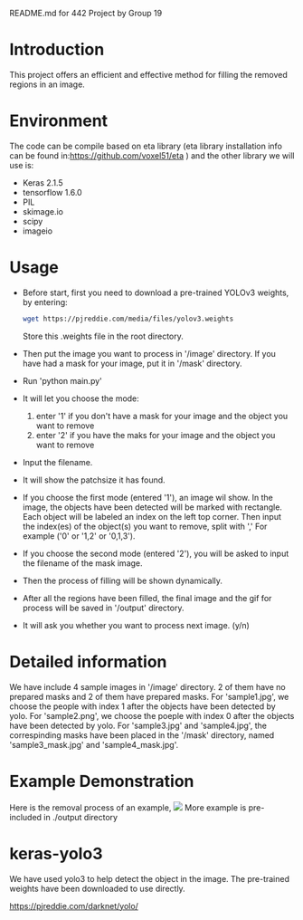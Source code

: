README.md for 442 Project by Group 19

# Introduction
This project offers an efficient and effective method for filling the removed regions in an image.

# Environment
The code can be compile based on eta library (eta library installation info can be found in:https://github.com/voxel51/eta ) and the other library we will use is:

- Keras 2.1.5
- tensorflow 1.6.0
- PIL
- skimage.io
- scipy
- imageio

# Usage
- Before start, first you need to download a pre-trained YOLOv3 weights, by entering:
  ```bash
  wget https://pjreddie.com/media/files/yolov3.weights
  ```
  Store this .weights file in the root directory.

- Then put the image you want to process in '/image' directory. If you have had a mask for your image, put it in '/mask' directory.

- Run 'python main.py'

- It will let you choose the mode:
  1. enter '1' if you don't have a mask for your image and the object you want to remove
  2. enter '2' if you have the maks for your image and the object you want to remove

- Input the filename.

- It will show the patchsize it has found.

- If you choose the first mode (entered '1'), an image wil show. In the image, the objects have been detected will be marked with rectangle. 
  Each object will be labeled an index on the left top corner. Then input the index(es) of the object(s) you want to remove, split with ','
  For example ('0' or '1,2' or '0,1,3'). 

- If you choose the second mode (entered '2'), you will be asked to input the filename of the mask image.

- Then the process of filling will be shown dynamically.

- After all the regions have been filled, the final image and the gif for process will be saved in '/output' directory.

- It will ask you whether you want to process next image. (y/n)

# Detailed information
We have include 4 sample images in '/image' directory. 2 of them have no prepared masks and 2 of them have prepared masks.
For 'sample1.jpg', we choose the people with index 1 after the objects have been detected by yolo.
For 'sample2.png', we choose the poeple with index 0 after the objects have been detected by yolo.
For 'sample3.jpg' and 'sample4.jpg', the correspinding masks have been placed in the '/mask' directory, named 'sample3_mask.jpg' and 'sample4_mask.jpg'.

# Example Demonstration
Here is the removal process of an example,
![](example.gif)
More example is pre-included in ./output directory

# keras-yolo3
We have used yolo3 to help detect the object in the image. The pre-trained weights have been downloaded to use directly.

https://pjreddie.com/darknet/yolo/
 
